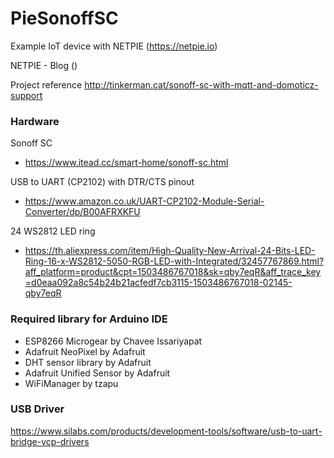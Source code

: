 # PieSonoffSC

Example IoT device with NETPIE (https://netpie.io)

NETPIE - Blog ()

Project reference http://tinkerman.cat/sonoff-sc-with-mqtt-and-domoticz-support

### Hardware

Sonoff SC
- https://www.itead.cc/smart-home/sonoff-sc.html 

USB to UART (CP2102) with DTR/CTS pinout
- https://www.amazon.co.uk/UART-CP2102-Module-Serial-Converter/dp/B00AFRXKFU

24 WS2812 LED ring
- https://th.aliexpress.com/item/High-Quality-New-Arrival-24-Bits-LED-Ring-16-x-WS2812-5050-RGB-LED-with-Integrated/32457767869.html?aff_platform=product&cpt=1503486767018&sk=qby7eqR&aff_trace_key=d0eaa092a8c54b24b21acfedf7cb3115-1503486767018-02145-qby7eqR

### Required library for Arduino IDE

- ESP8266 Microgear by Chavee Issariyapat
- Adafruit NeoPixel by Adafruit
- DHT sensor library by Adafruit
- Adafruit Unified Sensor by Adafruit
- WiFiManager by tzapu

### USB Driver
https://www.silabs.com/products/development-tools/software/usb-to-uart-bridge-vcp-drivers
